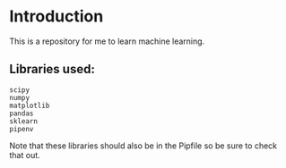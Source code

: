 # Introduction

This is a repository for me to learn machine learning.

## Libraries used:

```
scipy
numpy
matplotlib
pandas
sklearn
pipenv
```

Note that these libraries should also be in the Pipfile so be sure to check that out.